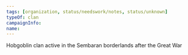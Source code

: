 ```yaml
---
tags: [organization, status/needswork/notes, status/unknown]
typeOf: clan
campaignInfo:
name:
---
```


Hobgoblin clan active in the Sembaran borderlands after the Great War
